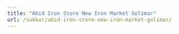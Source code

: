 ```yaml
---
title: "Abid Iron Store New Iron Market Golimar"
url: /sukkur/abid-iron-store-new-iron-market-golimar/
---
```

